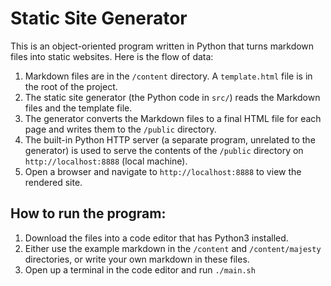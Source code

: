 # Static Site Generator

This is an object-oriented program written in Python that turns markdown files into static websites. Here is the flow of data:

1. Markdown files are in the ```/content``` directory. A ```template.html``` file is in the root of the project.
2. The static site generator (the Python code in ```src/```) reads the Markdown files and the template file.
3. The generator converts the Markdown files to a final HTML file for each page and writes them to the ```/public``` directory.
4. The built-in Python HTTP server (a separate program, unrelated to the generator) is used to serve the contents of the ```/public``` directory on ```http://localhost:8888``` (local machine).
5. Open a browser and navigate to ```http://localhost:8888``` to view the rendered site.

## How to run the program:

1. Download the files into a code editor that has Python3 installed.
2. Either use the example markdown in the ```/content``` and ```/content/majesty``` directories, or write your own markdown in these files.
3. Open up a terminal in the code editor and run ```./main.sh```
